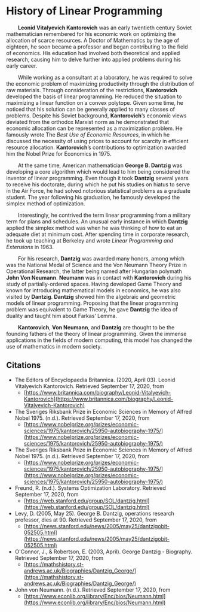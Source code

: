 # History of Linear Programming

&nbsp;&nbsp;&nbsp;&nbsp;&nbsp;&nbsp;&nbsp;&nbsp;<b>Leonid Vitalyevich Kantorovich</b> was an early twentieth century Soviet mathematician remembered for his economic work on optimizing the allocation of scarce resources. A Doctor of Mathematics by the age of eighteen, he soon became a professor and began contributing to the field of economics. His education had involved both theoretical and applied research, causing him to delve further into applied problems during his early career.

&nbsp;&nbsp;&nbsp;&nbsp;&nbsp;&nbsp;&nbsp;&nbsp;While working as a consultant at a laboratory, he was required to solve the economic problem of maximizing productivity through the distribution of raw materials. Through consideration of the restrictions, <b>Kantorovich</b> developed the basis of linear programming. He reduced the situation to maximizing a linear function on a convex polytope. Given some time, he noticed that his solution can be generally applied to many classes of problems. Despite his Soviet background, <b>Kantorovich</b>’s economic views deviated from the orthodox Marxist norm as he demonstrated that economic allocation can be represented as a maximization problem. He famously wrote The <i>Best Use of Economic Resources</i>, in which he discussed the necessity of using prices to account for scarcity in efficient resource allocation. <b>Kantorovich</b>’s contributions to optimization awarded him the Nobel Prize for Economics in 1975.

&nbsp;&nbsp;&nbsp;&nbsp;&nbsp;&nbsp;&nbsp;&nbsp;At the same time, American mathematician <b>George B. Dantzig</b> was developing a core algorithm which would lead to him being considered the inventor of linear programming. Even though it took <b>Dantzig</b> several years to receive his doctorate, during which he put his studies on hiatus to serve in the Air Force, he had solved notorious statistical problems as a graduate student. The year following his graduation, he famously developed the simplex method of optimization.

&nbsp;&nbsp;&nbsp;&nbsp;&nbsp;&nbsp;&nbsp;&nbsp;Interestingly, he contrived the term linear programming from a military term for plans and schedules. An unusual early instance in which <b>Dantzig</b> applied the simplex method was when he was thinking of how to eat an adequate diet at minimum cost. After spending time in corporate research, he took up teaching at Berkeley and wrote <i>Linear Programming and Extensions</i> in 1963.

&nbsp;&nbsp;&nbsp;&nbsp;&nbsp;&nbsp;&nbsp;&nbsp;For his research, <b>Dantzig</b> was awarded many honors, among which was the National Medal of Science and the Von Neumann Theory Prize in Operational Research, the latter being named after Hungarian polymath <b>John Von Neumann</b>. <b>Neumann</b> was in contact with <b>Kantorovich</b> during his study of partially-ordered spaces.  Having developed Game Theory and known for introducing mathematical models in economics, he was also visited by <b>Dantzig</b>. <b>Dantzig</b> showed him the algebraic and geometric models of linear programming. Proposing that the linear programming problem was equivalent to Game Theory, he gave <b>Dantzig</b> the idea of duality and taught him about Farkas’ Lemma.

&nbsp;&nbsp;&nbsp;&nbsp;&nbsp;&nbsp;&nbsp;&nbsp;<b>Kantorovich</b>, <b>Von Neumann</b>, and <b>Dantzig</b> are thought to be the founding fathers of the theory of linear programming. Given the immense applications in the fields of modern computing, this model has changed the use of mathematics in modern society.

## Citations

* The Editors of Encyclopaedia Britannica. (2020, April 03). Leonid Vitalyevich Kantorovich. Retrieved September 17, 2020, from
    * [https://www.britannica.com/biography/Leonid-Vitalyevich-Kantorovich](https://www.britannica.com/biography/Leonid-Vitalyevich-Kantorovich)
* The Sveriges Riksbank Prize in Economic Sciences in Memory of Alfred Nobel 1975. (n.d.). Retrieved September 17, 2020, from
    * [https://www.nobelprize.org/prizes/economic-sciences/1975/kantorovich/25950-autobiography-1975/](https://www.nobelprize.org/prizes/economic-sciences/1975/kantorovich/25950-autobiography-1975/)
* The Sveriges Riksbank Prize in Economic Sciences in Memory of Alfred Nobel 1975. (n.d.). Retrieved September 17, 2020, from
    * [https://www.nobelprize.org/prizes/economic-sciences/1975/kantorovich/25950-autobiography-1975/](https://www.nobelprize.org/prizes/economic-sciences/1975/kantorovich/25950-autobiography-1975/)
* Freund, R. (n.d.). Systems Optimization Laboratory. Retrieved September 17, 2020, from
    * [https://web.stanford.edu/group/SOL/dantzig.html](https://web.stanford.edu/group/SOL/dantzig.html)
* Levy, D. (2005, May 25). George B. Dantzig, operations research professor, dies at 90. Retrieved September 17, 2020, from
    * [https://news.stanford.edu/news/2005/may25/dantzigobit-052505.html](https://news.stanford.edu/news/2005/may25/dantzigobit-052505.html)
* O'Connor, J., &amp; Robertson, E. (2003, April). George Dantzig - Biography. Retrieved September 17, 2020, from
    * [https://mathshistory.st-andrews.ac.uk/Biographies/Dantzig_George/](https://mathshistory.st-andrews.ac.uk/Biographies/Dantzig_George/)
* John von Neumann. (n.d.). Retrieved September 17, 2020, from
    * [https://www.econlib.org/library/Enc/bios/Neumann.html](https://www.econlib.org/library/Enc/bios/Neumann.html)